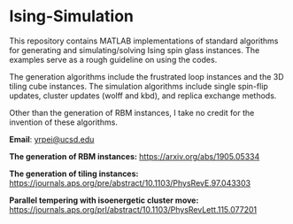 # Ising-Simulation

This repository contains MATLAB implementations of standard algorithms for generating and simulating/solving Ising spin glass instances. The examples serve as a rough guideline on using the codes. 

The generation algorithms include the frustrated loop instances and the 3D tiling cube instances. The simulation algorithms include single spin-flip updates, cluster updates (wolff and kbd), and replica exchange methods.

Other than the generation of RBM instances, I take no credit for the invention of these algorithms.

**Email**: yrpei@ucsd.edu

**The generation of RBM instances:**
https://arxiv.org/abs/1905.05334

**The generation of tiling instances:**
https://journals.aps.org/pre/abstract/10.1103/PhysRevE.97.043303

**Parallel tempering with isoenergetic cluster move:**
https://journals.aps.org/prl/abstract/10.1103/PhysRevLett.115.077201

